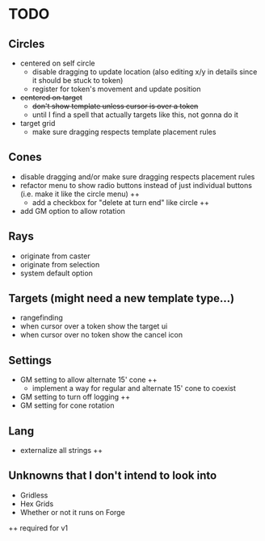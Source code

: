 # TODO

## Circles
  - centered on self circle
    - disable dragging to update location (also editing x/y in details since it should be stuck to token)
    - register for token's movement and update position
  - ~~centered on target~~
    - ~~don't show template unless cursor is over a token~~
    - until I find a spell that actually targets like this, not gonna do it
  - target grid
    - make sure dragging respects template placement rules

## Cones
- disable dragging and/or make sure dragging respects placement rules
- refactor menu to show radio buttons instead of just individual buttons (i.e. make it like the circle menu) ++
  - add a checkbox for "delete at turn end" like circle ++
- add GM option to allow rotation

## Rays
- originate from caster
- originate from selection
- system default option

## Targets (might need a new template type...)
- rangefinding
- when cursor over a token show the target ui
- when cursor over no token show the cancel icon

## Settings
- GM setting to allow alternate 15' cone ++
  - implement a way for regular and alternate 15' cone to coexist
- GM setting to turn off logging ++
- GM setting for cone rotation

## Lang
- externalize all strings ++

## Unknowns that I don't intend to look into
- Gridless
- Hex Grids
- Whether or not it runs on Forge

++ required for v1
